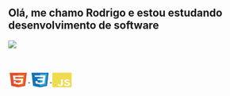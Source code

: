 ## Olá, me chamo Rodrigo e estou estudando desenvolvimento de software
<div>
  <a href="https://github.com/ropasquim">
  <img height="180em" src="https://github-readme-stats.vercel.app/api?username=ropasquim&show_icons=true&count_private=true&theme=react&hide_border=true&bg_color=0D1117"/>
</div>
  
##
  
<div style="display: inline_block"><br>
  <img align="center" alt="HTML" height="30" width="40" src="https://raw.githubusercontent.com/devicons/devicon/master/icons/html5/html5-original.svg">
  <img align="center" alt="CSS" height="30" width="40" src="https://raw.githubusercontent.com/devicons/devicon/master/icons/css3/css3-original.svg">
  <img align="center" alt="Js" height="30" width="40" src="https://raw.githubusercontent.com/devicons/devicon/master/icons/javascript/javascript-plain.svg">
</div>
